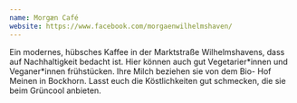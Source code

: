 ```yaml
---
name: Morgæn Café
website: https://www.facebook.com/morgaenwilhelmshaven/
---
```


Ein modernes, hübsches Kaffee in der Marktstraße Wilhelmshavens, dass auf Nachhaltigkeit bedacht ist. Hier können auch gut Vegetarier\*innen und Veganer\*innen frühstücken. Ihre Milch beziehen sie von dem Bio- Hof Meinen in Bockhorn. Lasst euch die Köstlichkeiten gut schmecken, die sie beim Grüncool anbieten.
